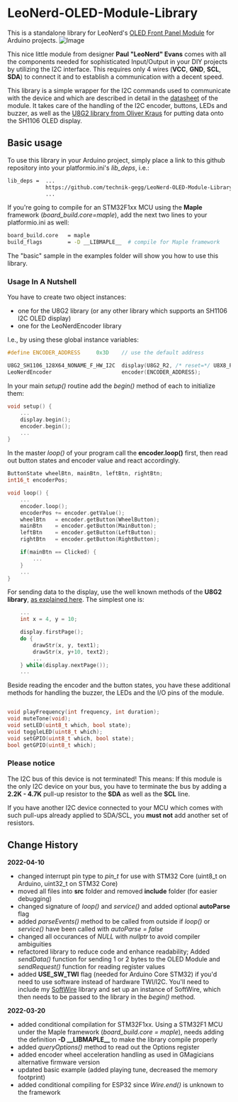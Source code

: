 # LeoNerd-OLED-Module-Library

This is a standalone library for LeoNerd's [OLED Front Panel Module](https://www.tindie.com/products/leonerd/oled-front-panel-module/) for Arduino projects.
![Image](https://cdn.tindiemedia.com/images/resize/vT8K8YJx4fqYTFgQj5vLBKUB6yM=/p/full-fit-in/2400x1600/i/46252/products/2019-02-09T14%3A52%3A38.181Z-IMG_6938.jpg)

This nice little module from designer **Paul "LeoNerd" Evans** comes with all the components needed for sophisticated Input/Output in your DIY projects by utilizing the I2C interface. This requires only 4 wires (**VCC**, **GND**, **SCL**, **SDA**) to connect it and to establish a communication with a decent speed.

This library is a simple wrapper for the I2C commands used to communicate with the device and which are described in detail in the [datasheet](https://d3s5r33r268y59.cloudfront.net/datasheets/16167/2020-09-09-16-08-39/driver.pdf) of the module.
It takes care of the handling of the I2C encoder, buttons, LEDs and buzzer, as well as the [U8G2 library from Oliver Kraus](https://github.com/olikraus/u8g2) for putting data onto the SH1106 OLED display.

## Basic usage

To use this library in your Arduino project, simply place a link to this github repository into your platformio.ini's *lib_deps*, i.e.:

```bash
lib_deps =  ...
            https://github.com/technik-gegg/LeoNerd-OLED-Module-Library.git
            ...
```

If you're going to compile for an STM32F1xx MCU using the **Maple** framework (*board_build.core=maple*), add the next two lines to your platformio.ini as well:

```bash
board_build.core   = maple
build_flags        = -D __LIBMAPLE__  # compile for Maple framework
```

The "basic" sample in the examples folder will show you how to use this library.

### Usage In A Nutshell

You have to create two object instances:

+ one for the U8G2 library (or any other library which supports an SH1106 I2C OLED display)
+ one for the LeoNerdEncoder library

I.e., by using these global instance variables:

```cpp
#define ENCODER_ADDRESS     0x3D    // use the default address

U8G2_SH1106_128X64_NONAME_F_HW_I2C  display(U8G2_R2, /* reset=*/ U8X8_PIN_NONE);
LeoNerdEncoder                      encoder(ENCODER_ADDRESS);

```

In your main *setup()* routine add the *begin()* method of each to initialize them:

```cpp
void setup() {
    ...
    display.begin();
    encoder.begin();
    ...
}
```

In the master *loop()* of your program call the **encoder.loop()** first, then read out button states and encoder value and react accordingly.

```cpp
ButtonState wheelBtn, mainBtn, leftBtn, rightBtn;
int16_t encoderPos;

void loop() {
    ...
    encoder.loop();
    encoderPos += encoder.getValue();
    wheelBtn   = encoder.getButton(WheelButton);
    mainBtn    = encoder.getButton(MainButton);
    leftBtn    = encoder.getButton(LeftButton);
    rightBtn   = encoder.getButton(RightButton);

    if(mainBtn == Clicked) {
        ...
    }
    ...
}
```

For sending data to the display, use the well known methods of the **U8G2 library**, [as explained here](https://github.com/olikraus/u8g2/wiki/u8g2reference). The simplest one is:

```cpp
    ...
    int x = 4, y = 10;

    display.firstPage();
    do {
        drawStr(x, y, text1);
        drawStr(x, y+10, text2);
        ...
    } while(display.nextPage());
    ...
```

Beside reading the encoder and the button states, you have these additional methods for handling the buzzer, the LEDs and the I/O pins of the module.

```cpp

void playFrequency(int frequency, int duration);
void muteTone(void);
void setLED(uint8_t which, bool state);
void toggleLED(uint8_t which);
void setGPIO(uint8_t which, bool state);
bool getGPIO(uint8_t which);
```

### Please notice

The I2C bus of this device is not terminated!
This means: If this module is the only I2C device on your bus, you have to terminate the bus by adding a **2.2K - 4.7K** pull-up resistor to the **SDA** as well as the **SCL** line.

If you have another I2C device connected to your MCU which comes with such pull-ups already applied to SDA/SCL, you **must not** add another set of resistors.

## Change History

**2022-04-10**

+ changed interrupt pin type to *pin_t* for use with STM32 Core (uint8_t on Arduino, uint32_t on STM32 Core)
+ moved all files into **src** folder and removed **include** folder (for easier debugging)
+ changed signature of *loop()* and *service()* and added optional **autoParse** flag
+ added *parseEvents()* method to be called from outside if *loop()* or *service()* have been called with *autoParse = false*
+ changed all occurances of *NULL* with *nullptr* to avoid compiler ambiguities
+ refactored library to reduce code and enhance readability; Added *sendData()* function for sending 1 or 2 bytes to the OLED Module and *sendRequest()* function for reading register values 
+ added **USE_SW_TWI** flag (needed for Arduino Core STM32) if you'd need to use software instead of hardware TWI/I2C. You'll need to include my [SoftWire](https://github.com/technik-gegg/SoftWireSTM32.git) library and set up an instance of SoftWire, which then needs to be passed to the library in the *begin()* method.  

**2022-03-20**

+ added conditional compilation for STM32F1xx. Using a STM32F1 MCU under the Maple framework (*board_build.core = maple*), needs adding the definition
**-D \_\_LIBMAPLE\_\_** to make the library compile properly
+ added *queryOptions()* method to read out the Options register
+ added encoder wheel acceleration handling as used in GMagicians alternative firmware version
+ updated basic example (added playing tune, decreased the memory footprint)
+ added conditional compiling for ESP32 since *Wire.end()* is unknown to the framework
